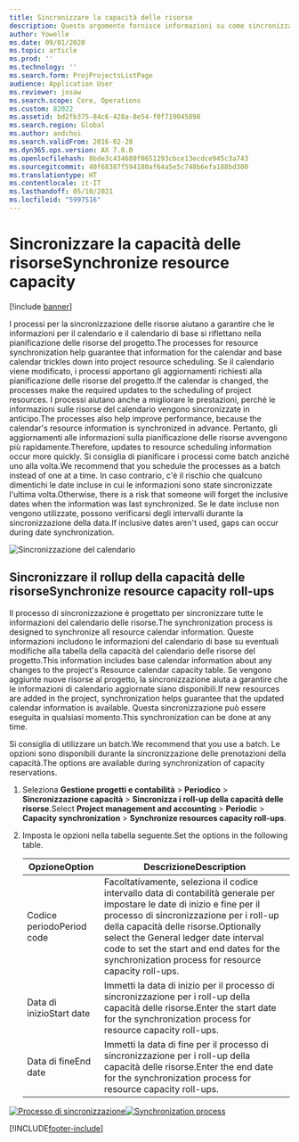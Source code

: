 ```yaml
---
title: Sincronizzare la capacità delle risorse
description: Questo argomento fornisce informazioni su come sincronizzare la capacità di una risorsa tra calendari e progetti.
author: Yowelle
ms.date: 09/01/2020
ms.topic: article
ms.prod: ''
ms.technology: ''
ms.search.form: ProjProjectsListPage
audience: Application User
ms.reviewer: josaw
ms.search.scope: Core, Operations
ms.custom: 82022
ms.assetid: bd2fb375-84c6-428a-8e54-f0f719045898
ms.search.region: Global
ms.author: andchoi
ms.search.validFrom: 2016-02-28
ms.dyn365.ops.version: AX 7.0.0
ms.openlocfilehash: 8bde3c434680f0651293cbce13ecdce945c3a743
ms.sourcegitcommit: 40f68387f594180af64a5e5c748b6efa188bd300
ms.translationtype: HT
ms.contentlocale: it-IT
ms.lasthandoff: 05/10/2021
ms.locfileid: "5997516"
---
```

# <a name="synchronize-resource-capacity"></a><span data-ttu-id="6e336-103">Sincronizzare la capacità delle risorse</span><span class="sxs-lookup"><span data-stu-id="6e336-103">Synchronize resource capacity</span></span>

[!include [banner](../includes/banner.md)]

<span data-ttu-id="6e336-104">I processi per la sincronizzazione delle risorse aiutano a garantire che le informazioni per il calendario e il calendario di base si riflettano nella pianificazione delle risorse del progetto.</span><span class="sxs-lookup"><span data-stu-id="6e336-104">The processes for resource synchronization help guarantee that information for the calendar and base calendar trickles down into project resource scheduling.</span></span> <span data-ttu-id="6e336-105">Se il calendario viene modificato, i processi apportano gli aggiornamenti richiesti alla pianificazione delle risorse del progetto.</span><span class="sxs-lookup"><span data-stu-id="6e336-105">If the calendar is changed, the processes make the required updates to the scheduling of project resources.</span></span> <span data-ttu-id="6e336-106">I processi aiutano anche a migliorare le prestazioni, perché le informazioni sulle risorse del calendario vengono sincronizzate in anticipo.</span><span class="sxs-lookup"><span data-stu-id="6e336-106">The processes also help improve performance, because the calendar's resource information is synchronized in advance.</span></span> <span data-ttu-id="6e336-107">Pertanto, gli aggiornamenti alle informazioni sulla pianificazione delle risorse avvengono più rapidamente.</span><span class="sxs-lookup"><span data-stu-id="6e336-107">Therefore, updates to resource scheduling information occur more quickly.</span></span> <span data-ttu-id="6e336-108">Si consiglia di pianificare i processi come batch anziché uno alla volta.</span><span class="sxs-lookup"><span data-stu-id="6e336-108">We recommend that you schedule the processes as a batch instead of one at a time.</span></span> <span data-ttu-id="6e336-109">In caso contrario, c'è il rischio che qualcuno dimentichi le date incluse in cui le informazioni sono state sincronizzate l'ultima volta.</span><span class="sxs-lookup"><span data-stu-id="6e336-109">Otherwise, there is a risk that someone will forget the inclusive dates when the information was last synchronized.</span></span> <span data-ttu-id="6e336-110">Se le date incluse non vengono utilizzate, possono verificarsi degli intervalli durante la sincronizzazione della data.</span><span class="sxs-lookup"><span data-stu-id="6e336-110">If inclusive dates aren't used, gaps can occur during date synchronization.</span></span>

![Sincronizzazione del calendario](./media/projectresourcing04-1024x471.jpg)

## <a name="synchronize-resource-capacity-roll-ups"></a><span data-ttu-id="6e336-112">Sincronizzare il rollup della capacità delle risorse</span><span class="sxs-lookup"><span data-stu-id="6e336-112">Synchronize resource capacity roll-ups</span></span>

<span data-ttu-id="6e336-113">Il processo di sincronizzazione è progettato per sincronizzare tutte le informazioni del calendario delle risorse.</span><span class="sxs-lookup"><span data-stu-id="6e336-113">The synchronization process is designed to synchronize all resource calendar information.</span></span> <span data-ttu-id="6e336-114">Queste informazioni includono le informazioni del calendario di base su eventuali modifiche alla tabella della capacità del calendario delle risorse del progetto.</span><span class="sxs-lookup"><span data-stu-id="6e336-114">This information includes base calendar information about any changes to the project's Resource calendar capacity table.</span></span> <span data-ttu-id="6e336-115">Se vengono aggiunte nuove risorse al progetto, la sincronizzazione aiuta a garantire che le informazioni di calendario aggiornate siano disponibili.</span><span class="sxs-lookup"><span data-stu-id="6e336-115">If new resources are added in the project, synchronization helps guarantee that the updated calendar information is available.</span></span> <span data-ttu-id="6e336-116">Questa sincronizzazione può essere eseguita in qualsiasi momento.</span><span class="sxs-lookup"><span data-stu-id="6e336-116">This synchronization can be done at any time.</span></span>

<span data-ttu-id="6e336-117">Si consiglia di utilizzare un batch.</span><span class="sxs-lookup"><span data-stu-id="6e336-117">We recommend that you use a batch.</span></span> <span data-ttu-id="6e336-118">Le opzioni sono disponibili durante la sincronizzazione delle prenotazioni della capacità.</span><span class="sxs-lookup"><span data-stu-id="6e336-118">The options are available during synchronization of capacity reservations.</span></span>

1. <span data-ttu-id="6e336-119">Seleziona **Gestione progetti e contabilità** &gt; **Periodico** &gt; **Sincronizzazione capacità** &gt; **Sincronizza i roll-up della capacità delle risorse**.</span><span class="sxs-lookup"><span data-stu-id="6e336-119">Select **Project management and accounting** &gt; **Periodic** &gt; **Capacity synchronization** &gt; **Synchronize resources capacity roll-ups**.</span></span>
2. <span data-ttu-id="6e336-120">Imposta le opzioni nella tabella seguente.</span><span class="sxs-lookup"><span data-stu-id="6e336-120">Set the options in the following table.</span></span>

    | <span data-ttu-id="6e336-121">Opzione</span><span class="sxs-lookup"><span data-stu-id="6e336-121">Option</span></span>      | <span data-ttu-id="6e336-122">Descrizione</span><span class="sxs-lookup"><span data-stu-id="6e336-122">Description</span></span> |
    |-------------|-------------|
    | <span data-ttu-id="6e336-123">Codice periodo</span><span class="sxs-lookup"><span data-stu-id="6e336-123">Period code</span></span> | <span data-ttu-id="6e336-124">Facoltativamente, seleziona il codice intervallo data di contabilità generale per impostare le date di inizio e fine per il processo di sincronizzazione per i roll-up della capacità delle risorse.</span><span class="sxs-lookup"><span data-stu-id="6e336-124">Optionally select the General ledger date interval code to set the start and end dates for the synchronization process for resource capacity roll-ups.</span></span> |
    | <span data-ttu-id="6e336-125">Data di inizio</span><span class="sxs-lookup"><span data-stu-id="6e336-125">Start date</span></span>  | <span data-ttu-id="6e336-126">Immetti la data di inizio per il processo di sincronizzazione per i roll-up della capacità delle risorse.</span><span class="sxs-lookup"><span data-stu-id="6e336-126">Enter the start date for the synchronization process for resource capacity roll-ups.</span></span> |
    | <span data-ttu-id="6e336-127">Data di fine</span><span class="sxs-lookup"><span data-stu-id="6e336-127">End date</span></span>    | <span data-ttu-id="6e336-128">Immetti la data di fine per il processo di sincronizzazione per i roll-up della capacità delle risorse.</span><span class="sxs-lookup"><span data-stu-id="6e336-128">Enter the end date for the synchronization process for resource capacity roll-ups.</span></span> |

<span data-ttu-id="6e336-129">[![Processo di sincronizzazione](./media/projectresourcing09.jpg)](./media/projectresourcing09.jpg)</span><span class="sxs-lookup"><span data-stu-id="6e336-129">[![Synchronization process](./media/projectresourcing09.jpg)](./media/projectresourcing09.jpg)</span></span>


[!INCLUDE[footer-include](../includes/footer-banner.md)]